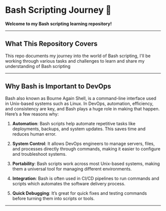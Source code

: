 # Bash Scripting Journey 🚀  
**Welcome to my Bash scripting learning repository!**  

---

## **What This Repository Covers**  
This repo documents my journey into the world of Bash scripting, I'll be working through various tasks and challenges to learn and share my understanding of Bash scripting 

---

## **Why Bash is Important to DevOps**

Bash also known as Bourne Again Shell, is a command-line interface used in Unix-based systems such as Linux. In DevOps, automation, efficiency, and consistency are key, and Bash plays a huge role in making that happen. Here’s a few reasons why:

1. **Automation**: Bash scripts help automate repetitive tasks like deployments, backups, and system updates. This saves time and reduces human error.

2. **System Control**: It allows DevOps engineers to manage servers, files, and processes directly through commands, making it easier to configure and troubleshoot systems.

3. **Portability**: Bash scripts work across most Unix-based systems, making them a universal tool for managing different environments.

4. **Integration**: Bash is often used in CI/CD pipelines to run commands and scripts which automates the software delivery process.

5. **Quick Debugging**: It’s great for quick fixes and testing commands before turning them into scripts or tools.

---

